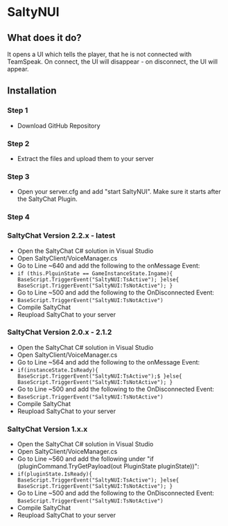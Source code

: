 # SaltyNUI

## What does it do?
It opens a UI which tells the player, that he is not connected with TeamSpeak.
On connect, the UI will disappear - on disconnect, the UI will appear.
## Installation
### Step 1
- Download GitHub Repository
### Step 2
- Extract the files and upload them to your server
### Step 3
- Open your server.cfg and add "start SaltyNUI". Make sure it starts after the SaltyChat Plugin.
### Step 4

### SaltyChat Version 2.2.x - latest
- Open the SaltyChat C# solution in Visual Studio
- Open SaltyClient/VoiceManager.cs
- Go to Line ~640 and add the following to the onMessage Event:
- `if (this.PlguinState == GameInstanceState.Ingame){
 BaseScript.TriggerEvent("SaltyNUI:TsActive");
}else{
 BaseScript.TriggerEvent("SaltyNUI:TsNotActive");
}`
- Go to Line ~500 and add the following to the OnDisconnected Event:
- `BaseScript.TriggerEvent("SaltyNUI:TsNotActive")`
- Compile SaltyChat
- Reupload SaltyChat to your server

### SaltyChat Version 2.0.x - 2.1.2
- Open the SaltyChat C# solution in Visual Studio
- Open SaltyClient/VoiceManager.cs
- Go to Line ~564 and add the following to the onMessage Event:
- `if(instanceState.IsReady){
  BaseScript.TriggerEvent("SaltyNUI:TsActive");$
 }else{
  BaseScript.TriggerEvent("SaltyNUI:TsNotActive");
}`
- Go to Line ~500 and add the following to the OnDisconnected Event:
- `BaseScript.TriggerEvent("SaltyNUI:TsNotActive")`
- Compile SaltyChat
- Reupload SaltyChat to your server

### SaltyChat Version 1.x.x
- Open the SaltyChat C# solution in Visual Studio
- Open SaltyClient/VoiceManager.cs
- Go to Line ~560 and add the following under "if (pluginCommand.TryGetPayload(out PluginState pluginState))":
- `if(pluginState.IsReady){
  BaseScript.TriggerEvent("SaltyNUI:TsActive");
}else{
  BaseScript.TriggerEvent("SaltyNUI:TsNotActive");
} `
- Go to Line ~500 and add the following to the OnDisconnected Event:
`BaseScript.TriggerEvent("SaltyNUI:TsNotActive")`
- Compile SaltyChat
- Reupload SaltyChat to your server

